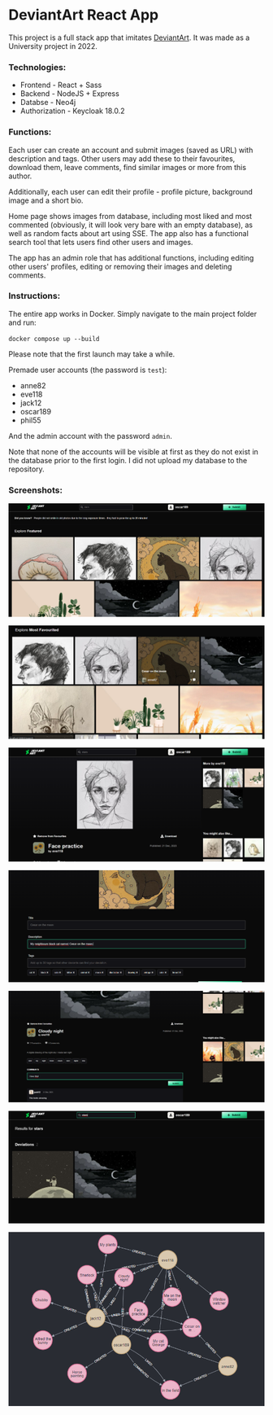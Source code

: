 # DeviantArt React App

This project is a full stack app that imitates [DeviantArt](https://www.deviantart.com/). It was made as a University project in 2022.

### Technologies:

* Frontend - React + Sass
* Backend - NodeJS + Express
* Databse - Neo4j
* Authorization - Keycloak 18.0.2

### Functions:

Each user can create an account and submit images (saved as URL) with description and tags. Other users may add these to their favourites, download them, leave comments, find similar images or more from this author. 

Additionally, each user can edit their profile - profile picture, background image and a short bio. 

Home page shows images from database, including most liked and most commented (obviously, it will look very bare with an empty database), as well as random facts about art using SSE. The app also has a functional search tool that lets users find other users and images. 

The app has an admin role that has additional functions, including editing other users' profiles, editing or removing their images and deleting comments.

### Instructions:

The entire app works in Docker. Simply navigate to the main project folder and run:

`docker compose up --build`

Please note that the first launch may take a while.

Premade user accounts (the password is `test`):
* anne82
* eve118
* jack12
* oscar189
* phil55

And the admin account with the password `admin`.

Note that none of the accounts will be visible at first as they do not exist in the database prior to the first login. I did not upload my database to the repository.

### Screenshots:

![home page](https://github.com/oworob/ug-deviantart-react/blob/main/screenshots/home.png)

![home page 2](https://github.com/oworob/ug-deviantart-react/blob/main/screenshots/home2.png)

![image page](https://github.com/oworob/ug-deviantart-react/blob/main/screenshots/imagepage.png)

![edit page](https://github.com/oworob/ug-deviantart-react/blob/main/screenshots/edit.png)

![comments](https://github.com/oworob/ug-deviantart-react/blob/main/screenshots/comments.png)

![search page](https://github.com/oworob/ug-deviantart-react/blob/main/screenshots/search.png)

![database](https://github.com/oworob/ug-deviantart-react/blob/main/screenshots/database.png)
